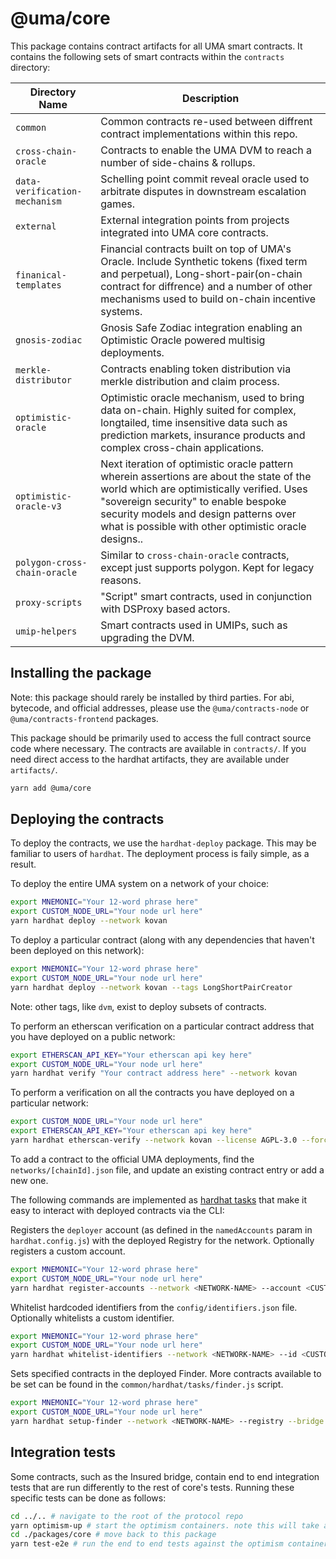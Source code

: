 # @uma/core

This package contains contract artifacts for all UMA smart contracts. It contains the following sets of smart contracts within the `contracts` directory:

| **Directory Name**            | **Description**                                                                                                                                                                                                                                                                 |
| ----------------------------- | ------------------------------------------------------------------------------------------------------------------------------------------------------------------------------------------------------------------------------------------------------------------------------- |
| `common`                      | Common contracts re-used between diffrent contract implementations within this repo.                                                                                                                                                                                            |
| `cross-chain-oracle`          | Contracts to enable the UMA DVM to reach a number of side-chains & rollups.                                                                                                                                                                                                     |
| `data-verification-mechanism` | Schelling point commit reveal oracle used to arbitrate disputes in downstream escalation games.                                                                                                                                                                                 |
| `external`                    | External integration points from projects integrated into UMA core contracts.                                                                                                                                                                                                   |
| `finanical-templates`         | Financial contracts built on top of UMA's Oracle. Include Synthetic tokens (fixed term and perpetual), Long-short-pair(on-chain contract for diffrence) and a number of other mechanisms used to build on-chain incentive systems.                                              |
| `gnosis-zodiac`               | Gnosis Safe Zodiac integration enabling an Optimistic Oracle powered multisig deployments.                                                                                                                                                                                      |
| `merkle-distributor`          | Contracts enabling token distribution via merkle distribution and claim process.                                                                                                                                                                                                |
| `optimistic-oracle`           | Optimistic oracle mechanism, used to bring data on-chain. Highly suited for complex, longtailed, time insensitive data such as prediction markets, insurance products and complex cross-chain applications.                                                                     |
| `optimistic-oracle-v3`         | Next iteration of optimistic oracle pattern wherein assertions are about the state of the world which are optimistically verified. Uses "sovereign security" to enable bespoke security models and design patterns over what is possible with other optimistic oracle designs.. |
| `polygon-cross-chain-oracle`  | Similar to `cross-chain-oracle` contracts, except just supports polygon. Kept for legacy reasons.                                                                                                                                                                               |
| `proxy-scripts`               | "Script" smart contracts, used in conjunction with DSProxy based actors.                                                                                                                                                                                                        |
| `umip-helpers`                | Smart contracts used in UMIPs, such as upgrading the DVM.                                                                                                                                                                                                                       |

## Installing the package

Note: this package should rarely be installed by third parties. For abi, bytecode, and official addresses, please use
the `@uma/contracts-node` or `@uma/contracts-frontend` packages.

This package should be primarily used to access the full contract source code where necessary. The contracts are
available in `contracts/`. If you need direct access to the hardhat artifacts, they are available under `artifacts/`.

```bash
yarn add @uma/core
```

## Deploying the contracts

To deploy the contracts, we use the `hardhat-deploy` package. This may be familiar to users of `hardhat`. The deployment
process is faily simple, as a result.

To deploy the entire UMA system on a network of your choice:

```sh
export MNEMONIC="Your 12-word phrase here"
export CUSTOM_NODE_URL="Your node url here"
yarn hardhat deploy --network kovan
```

To deploy a particular contract (along with any dependencies that haven't been deployed on this network):

```sh
export MNEMONIC="Your 12-word phrase here"
export CUSTOM_NODE_URL="Your node url here"
yarn hardhat deploy --network kovan --tags LongShortPairCreator
```

Note: other tags, like `dvm`, exist to deploy subsets of contracts.

To perform an etherscan verification on a particular contract address that you have deployed on a public network:

```sh
export ETHERSCAN_API_KEY="Your etherscan api key here"
export CUSTOM_NODE_URL="Your node url here"
yarn hardhat verify "Your contract address here" --network kovan
```

To perform a verification on all the contracts you have deployed on a particular network:

```sh
export CUSTOM_NODE_URL="Your node url here"
export ETHERSCAN_API_KEY="Your etherscan api key here"
yarn hardhat etherscan-verify --network kovan --license AGPL-3.0 --force-license
```

To add a contract to the official UMA deployments, find the `networks/[chainId].json` file, and update an existing
contract entry or add a new one.

The following commands are implemented as [hardhat tasks](https://hardhat.org/guides/create-task.html) that make it easy to interact with deployed contracts via the CLI:

Registers the `deployer` account (as defined in the `namedAccounts` param in `hardhat.config.js`) with the deployed Registry for the network. Optionally registers a custom account.

```sh
export MNEMONIC="Your 12-word phrase here"
export CUSTOM_NODE_URL="Your node url here"
yarn hardhat register-accounts --network <NETWORK-NAME> --account <CUSTOM-ACCOUNT>
```

Whitelist hardcoded identifiers from the `config/identifiers.json` file. Optionally whitelists a custom identifier.

```sh
export MNEMONIC="Your 12-word phrase here"
export CUSTOM_NODE_URL="Your node url here"
yarn hardhat whitelist-identifiers --network <NETWORK-NAME> --id <CUSTOM-IDENTIFIER>
```

Sets specified contracts in the deployed Finder. More contracts available to be set can be found in the `common/hardhat/tasks/finder.js` script.

```sh
export MNEMONIC="Your 12-word phrase here"
export CUSTOM_NODE_URL="Your node url here"
yarn hardhat setup-finder --network <NETWORK-NAME> --registry --bridge --generichandler
```

## Integration tests

Some contracts, such as the Insured bridge, contain end to end integration tests that are run differently to the rest of
core's tests. Running these specific tests can be done as follows:

```bash
cd ../.. # navigate to the root of the protocol repo
yarn optimism-up # start the optimism containers. note this will take a long time as a few containers need to be built
cd ./packages/core # move back to this package
yarn test-e2e # run the end to end tests against the optimism containers.
```
